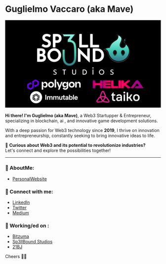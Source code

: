 # Guglielmo Vaccaro (aka Mave)

![Sp3llbound Studios Partners](https://github.com/guglielmovaccaro/guglielmovaccaro/blob/main/PARTNERS%20GIF%20%20(1).png)

 **Hi there! I'm Guglielmo (aka Mave)**, a Web3 Startupper & Entrepreneur, specializing in blockchain, ai , and innovative game development solutions.

 With a deep passion for Web3 technology since **2019**, I thrive on innovation and entrepreneurship, constantly seeking to bring innovative ideas to life.

👋 **Curious about Web3 and its potential to revolutionize industries?**  
Let's connect and explore the possibilities together!

---
### 🔗 AboutMe:
- [PersonalWebsite](https://guglielmovaccaro.com)

### 🔗 Connect with me:
- [LinkedIn](http://www.linkedin.com/in/guglielmomave)
- [Twitter](https://twitter.com/guglielmomave)
- [Medium](http://medium.com/@guglielmovaccaro)

### 🔗 Working/ed on :

- [Bitzuma](https://linktr.ee/bitzuma.com)
- [Sp3llBound Studios](https://linktr.ee/sp3llboundstudios)
- [21BJ](https://linktr.ee/21bj.io)

Cheers 🧙‍♂️  
